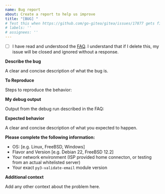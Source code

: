 ```yaml
---
name: Bug report
about: Create a report to help us improve
title: "[BUG] "
# Test this when https://github.com/go-gitea/gitea/issues/17877 gets fixed
# labels: ''
# assignees: ''
---
```

<!-- Please don't delete this template or we'll close your issue -->

- [ ] I have read and understood the [FAQ](https://gitea.ksol.io/karolyi/py3-validate-email/src/branch/master/FAQ.md). I understand that if I delete this, my issue will be closed and ignored without a response.

**Describe the bug**

A clear and concise description of what the bug is.

**To Reproduce**

Steps to reproduce the behavior:

**My debug output**

Output from the debug run described in the FAQ:

**Expected behavior**

A clear and concise description of what you expected to happen.

**Please complete the following information:**
 - OS: [e.g. Linux, FreeBSD, Windows]
 - Flavor and Version [e.g. Debian 22, FreeBSD 12.2]
 - Your network environment (ISP provided home connecton, or testing from an actual whitelisted server)
 - Your exact `py3-validate-email` module version

**Additional context**

Add any other context about the problem here.
